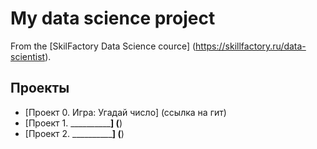 # My data science project
From the [SkilFactory Data Science cource] (https://skillfactory.ru/data-scientist).

## Проекты

* [Проект 0. Игра: Угадай число] (ссылка на гит)
* [Проект 1. __________________] (________)
* [Проект 2. __________________] (________)
